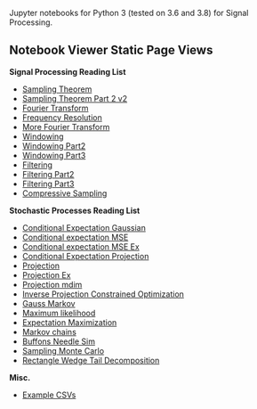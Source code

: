 Jupyter notebooks for Python 3 (tested on 3.6 and 3.8) for Signal Processing.

Notebook Viewer Static Page Views
-----------------------------------

**Signal Processing Reading List**

- [Sampling Theorem](http://nbviewer.ipython.org/github/bagustris/Python-for-Signal-Processing/blob/master/Sampling_Theorem.ipynb)
- [Sampling Theorem Part 2 v2](http://nbviewer.ipython.org/github/bagustris/Python-for-Signal-Processing/blob/master/Sampling_Theorem_Part_2_v2.ipynb)
- [Fourier Transform](http://nbviewer.ipython.org/github/bagustris/Python-for-Signal-Processing/blob/master/Fourier_Transform.ipynb)
- [Frequency Resolution](http://nbviewer.ipython.org/github/bagustris/Python-for-Signal-Processing/blob/master/Frequency_Resolution.ipynb)
- [More Fourier Transform](http://nbviewer.ipython.org/github/bagustris/Python-for-Signal-Processing/blob/master/More_Fourier_Transform.ipynb)
- [Windowing](http://nbviewer.ipython.org/github/bagustris/Python-for-Signal-Processing/blob/master/Windowing.ipynb)
- [Windowing Part2](http://nbviewer.ipython.org/github/bagustris/Python-for-Signal-Processing/blob/master/Windowing_Part2.ipynb)
- [Windowing Part3](http://nbviewer.ipython.org/github/bagustris/Python-for-Signal-Processing/blob/master/Windowing_Part3.ipynb)
- [Filtering](http://nbviewer.ipython.org/github/bagustris/Python-for-Signal-Processing/blob/master/Filtering.ipynb)
- [Filtering Part2](http://nbviewer.ipython.org/github/bagustris/Python-for-Signal-Processing/blob/master/Filtering_Part2.ipynb)
- [Filtering Part3](http://nbviewer.ipython.org/github/bagustris/Python-for-Signal-Processing/blob/master/Filtering_Part3.ipynb)
- [Compressive Sampling](http://nbviewer.ipython.org/github/bagustris/Python-for-Signal-Processing/blob/master/Compressive_Sampling.ipynb)

**Stochastic Processes Reading List**

- [Conditional Expectation Gaussian](http://nbviewer.ipython.org/github/bagustris/Python-for-Signal-Processing/blob/master/Conditional_Expectation_Gaussian.ipynb)
- [Conditional expectation MSE](http://nbviewer.ipython.org/github/bagustris/Python-for-Signal-Processing/blob/master/Conditional_expectation_MSE.ipynb)
- [Conditional expectation MSE Ex](http://nbviewer.ipython.org/github/bagustris/Python-for-Signal-Processing/blob/master/Conditional_expectation_MSE_Ex.ipynb)
- [Conditional Expectation Projection](http://nbviewer.ipython.org/github/bagustris/Python-for-Signal-Processing/blob/master/Conditional_Expectation_Projection.ipynb)
- [Projection](http://nbviewer.ipython.org/github/bagustris/Python-for-Signal-Processing/blob/master/Projection.ipynb)
- [Projection Ex](http://nbviewer.ipython.org/github/bagustris/Python-for-Signal-Processing/blob/master/Projection_Ex.ipynb)
- [Projection mdim](http://nbviewer.ipython.org/github/bagustris/Python-for-Signal-Processing/blob/master/Projection_mdim.ipynb)
- [Inverse Projection Constrained Optimization](http://nbviewer.ipython.org/github/bagustris/Python-for-Signal-Processing/blob/master/Inverse_Projection_Constrained_Optimization.ipynb)
- [Gauss Markov](http://nbviewer.ipython.org/github/bagustris/Python-for-Signal-Processing/blob/master/Gauss_Markov.ipynb)
- [Maximum likelihood](http://nbviewer.ipython.org/github/bagustris/Python-for-Signal-Processing/blob/master/Maximum_likelihood.ipynb)
- [Expectation Maximization](http://nbviewer.ipython.org/github/bagustris/Python-for-Signal-Processing/blob/master/Expectation_Maximization.ipynb)
- [Markov chains](http://nbviewer.ipython.org/github/bagustris/Python-for-Signal-Processing/blob/master/Markov_chains.ipynb)
- [Buffons Needle Sim](http://nbviewer.ipython.org/github/bagustris/Python-for-Signal-Processing/blob/master/Buffons_Needle_Sim.ipynb)
- [Sampling Monte Carlo](http://nbviewer.ipython.org/github/bagustris/Python-for-Signal-Processing/blob/master/Sampling_Monte_Carlo.ipynb)
- [Rectangle Wedge Tail Decomposition](http://nbviewer.ipython.org/github/bagustris/Python-for-Signal-Processing/blob/master/Rectangle_Wedge_Tail_Decomposition.ipynb)

**Misc.**

- [Example CSVs](http://nbviewer.ipython.org/github/bagustris/Python-for-Signal-Processing/blob/master/Example_CSVs.ipynb)
